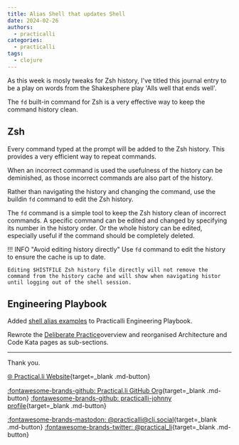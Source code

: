 ```yaml
---
title: Alias Shell that updates Shell
date: 2024-02-26
authors:
  - practicalli
categories:
  - practicalli
tags:
  - clojure
---
```



As this week is mosly tweaks for Zsh history, I've titled this journal entry to be a play on words from the Shakesphere play 'Alls well that ends well'.

The `fd` built-in command for Zsh is a very effective way to keep the command history clean.

<!-- more -->

## Zsh

Every command typed at the prompt will be added to the Zsh history.  This provides a very efficient way to repeat commands.

When an incorrect command is used the usefulness of the history can be deminished, as those incorrect commands are also part of the history.

Rather than navigating the history and changing the command, use the buildin `fd` command to edit the Zsh history.

The `fd` command is a simple tool to keep the Zsh history clean of incorrect commands.  A specific command can be edited and changed by specifying its number in the history order.  Or the whole history can be edited, especially useful if the command should be completely deleted.


!!! INFO "Avoid editing history directly"
    Use `fd` command to edit the history to ensure the cache is up to date.

    Editing $HISTFILE Zsh history file directly will not remove the command from the history cache and will show when navigating histor until logging out of the shell session.


## Engineering Playbook

Added [shell alias examples](https://practical.li/engineering-playbook/os/shell/) to Practicalli Engineering Playbook.

Rewrote the [Deliberate Practice](http://practical.li/engineering-playbook/practices/deliberate-practice/)overview and reorganised Architecture and Code Kata pages as sub-sections.


---
Thank you.

[:globe_with_meridians: Practical.li Website](https://practical.li){target=_blank .md-button}

[:fontawesome-brands-github: Practical.li GitHub Org](https://github.com/practicalli){target=_blank .md-button}
[:fontawesome-brands-github: practicalli-johnny profile](https://github.com/practicalli-johnny){target=_blank .md-button}

[:fontawesome-brands-mastodon: @practicalli@clj.social](https://clj.social/@practicalli){target=_blank .md-button}
[:fontawesome-brands-twitter: @practical_li](https://twitter.com/practcial_li){target=_blank .md-button}
